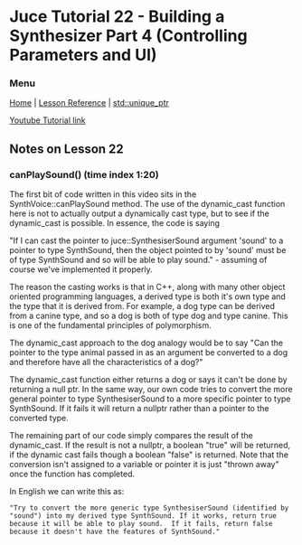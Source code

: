 # Juce Tutorial 22 - Building a Synthesizer Part 4 (Controlling Parameters and UI)

### Menu

[Home](/README.md) | [Lesson Reference](/docs/lesson-reference/Lessons.md) | [std::unique_ptr](/docs/std-unique-ptr.md)

[Youtube Tutorial link](https://www.youtube.com/watch?v=ddqwAJilnes&list=PLLgJJsrdwhPxa6-02-CeHW8ocwSwl2jnu&index=23)


## Notes on Lesson 22

### canPlaySound() (time index 1:20)

The first bit of code written in this video sits in the SynthVoice::canPlaySound method.  The use of the dynamic_cast function here is not
to actually output a dynamically cast type, but to see if the dynamic_cast is possible.  In essence, the code is saying 

"If I can cast the  pointer to juce::SynthesiserSound argument 'sound' to a pointer to type SynthSound, then the object pointed to by 'sound' 
must be of type SynthSound and so will be able to play sound." - assuming of course we've implemented it properly.  

The reason the casting works is that in C++, along with many other object oriented programming languages, a derived type is both it's own type 
and the type that it is derived from.  For example, a dog type can be derived from a canine type, and so a dog is both of type dog and type canine.
This is one of the fundamental principles of polymorphism.  

The dynamic_cast approach to the dog analogy would be to say "Can the pointer to the type animal passed in as an argument be converted to a dog and therefore
have all the characteristics of a dog?" 

The dynamic_cast function either returns a dog or says it can't be done by returning a null ptr.  In the same way, our own code tries to convert the more general pointer to type SynthesiserSound to a more specific pointer to type SynthSound.  If it fails it will return a nullptr rather than a pointer to the converted type.

The remaining part of our code simply compares the result of the dynamic_cast.  If the result is not a nullptr, a boolean "true" will be returned, if the 
dynamic cast fails though a boolean "false" is returned. Note that the conversion isn't assigned to a variable or pointer it is just "thrown away" once the function has completed.

In English we can write this as:

    "Try to convert the more generic type SynthesiserSound (identified by "sound") into my derived type SynthSound. If it works, return true because it will be able to play sound.  If it fails, return false because it doesn't have the features of SynthSound."


###
